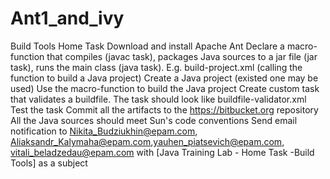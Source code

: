 # Ant1_and_ivy
Build Tools Home Task
Download and install Apache Ant
Declare a macro-function that compiles (javac task),  packages Java sources to a jar file (jar task), runs the main class (java task). E.g. build-project.xml (calling the function to build a Java project)
Create a Java project (existed one may be used)
Use the macro-function to build the Java project
Create custom task that validates a buildfile. The task should look like buildfile-validator.xml
Test the task
Commit all the artifacts to the https://bitbucket.org repository
All the Java sources should meet Sun's code conventions
Send email notification to Nikita_Budziukhin@epam.com, Aliaksandr_Kalymaha@epam.com,yauhen_piatsevich@epam.com, vitali_beladzedau@epam.com
with [Java Training Lab - Home Task -Build Tools] as a subject
